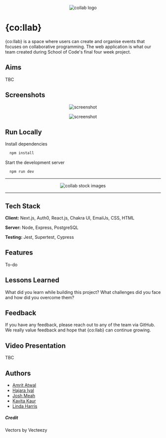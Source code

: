 <p align="center">
  <img src="https://i.postimg.cc/cL2m4VV4/collab.jpg" alt="collab logo"/>
</p>

# {co:llab}

{co:llab} is a space where users can create and
organise events that focuses on collaborative programming. The web application
is what our team created during School of Code's final four week project.

## Aims

TBC

## Screenshots

<p align="center">
  <img src="https://i.postimg.cc/zfzt7x1g/Group-15-1.png" alt="screenshot"/>
 </p>

<p align="center">
  <img src="https://i.postimg.cc/k4xD1gcD/Group-14-6.png" alt="screenshot"/>
</p>

## Run Locally

Install dependencies

```bash
  npm install
```

Start the development server

```bash
  npm run dev
```
---
<p align="center">
  <img src="https://i.postimg.cc/sxbt8sCt/Group-9-2.png" alt="collab stock images"/>
</p>

---
## Tech Stack

**Client:** Next.js, Auth0, React.js, Chakra UI, EmailJs, CSS, HTML

**Server:** Node, Express, PostgreSQL

**Testing:** Jest, Supertest, Cypress


## Features

To-do

## Lessons Learned

What did you learn while building this project? What challenges did you face and how did you overcome them?

## Feedback

If you have any feedback, please reach out to any of the team via GitHub. We really value feedback and hope that {co:llab} can continue growing.

## Video Presentation

TBC

## Authors

- [Amrit Atwal](https://www.github.com/amritatwal)
- [Hajara Iyal](https://github.com/Hajara-I)
- [Josh Meah](https://github.com/JoshuaMeah)
- [Kavita Kaur](https://github.com/kavita202)
- [Linda Harris](https://github.com/Lindris)

##### Credit

Vectors by Vecteezy
